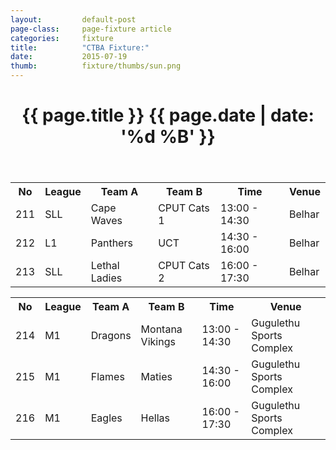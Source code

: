 ```yaml
---
layout: 		default-post
page-class: 	page-fixture article
categories: 	fixture
title:  		"CTBA Fixture:"
date:   		2015-07-19
thumb: 			fixture/thumbs/sun.png
---
```


<header class="post-header">
	<h1>{{ page.title }} {{ page.date | date: '%d %B' }}</h1>
</header>

<table>
<tr class="mvbc"><th>No</th><th>League</th><th>Team A</th><th>Team B</th><th>Time</th><th>Venue</th></tr>
 <tr><td>211</td><td>SLL</td><td>Cape Waves</td><td>CPUT Cats 1</td><td>13:00 - 14:30</td><td>Belhar</td></tr>
 <tr><td>212</td><td>L1</td><td>Panthers</td><td>UCT</td><td>14:30 - 16:00</td><td>Belhar</td></tr>
  <tr><td>213</td><td>SLL</td><td>Lethal Ladies</td><td>CPUT Cats 2</td><td>16:00 - 17:30</td><td>Belhar</td></tr>
 </table>
 <table>
<tr class="mvbc"><th>No</th><th>League</th><th>Team A</th><th>Team B</th><th>Time</th><th>Venue</th></tr>
 <tr class="mvbc"><td>214</td><td>M1</td><td>Dragons</td><td>Montana Vikings</td><td>13:00 - 14:30</td><td>Gugulethu Sports Complex</td></tr>
 <tr><td>215</td><td>M1</td><td>Flames</td><td>Maties</td><td>14:30 - 16:00</td><td>Gugulethu Sports Complex</td></tr>
 <tr><td>216</td><td>M1</td><td>Eagles</td><td>Hellas</td><td>16:00 - 17:30</td><td>Gugulethu Sports Complex</td></tr>
</table>